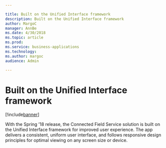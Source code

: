 ```yaml
---

title: Built on the Unified Interface framework
description: Built on the Unified Interface framework
author: MargoC
manager: AnnBe
ms.date: 4/30/2018
ms.topic: article
ms.prod: 
ms.service: business-applications
ms.technology: 
ms.author: margoc
audience: Admin

---
```

#  Built on the Unified Interface framework




[!include[banner](../../../../includes/banner.md)]

With the Spring ’18 release, the Connected Field Service solution is built on
the Unified Interface framework for improved user experience. The app delivers a
consistent, uniform user interface, and follows responsive design principles for
optimal viewing on any screen size or device.
